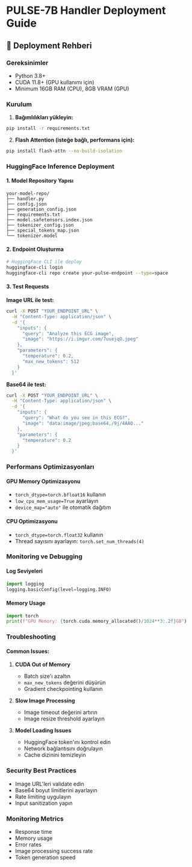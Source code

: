 # PULSE-7B Handler Deployment Guide

## 🚀 Deployment Rehberi

### Gereksinimler
- Python 3.8+
- CUDA 11.8+ (GPU kullanımı için)
- Minimum 16GB RAM (CPU), 8GB VRAM (GPU)

### Kurulum

1. **Bağımlılıkları yükleyin:**
```bash
pip install -r requirements.txt
```

2. **Flash Attention (isteğe bağlı, performans için):**
```bash
pip install flash-attn --no-build-isolation
```

### HuggingFace Inference Deployment

#### 1. Model Repository Yapısı
```
your-model-repo/
├── handler.py
├── config.json
├── generation_config.json
├── requirements.txt
├── model.safetensors.index.json
├── tokenizer_config.json
├── special_tokens_map.json
└── tokenizer.model
```

#### 2. Endpoint Oluşturma
```bash
# HuggingFace CLI ile deploy
huggingface-cli login
huggingface-cli repo create your-pulse-endpoint --type=space
```

#### 3. Test Requests

**Image URL ile test:**
```bash
curl -X POST "YOUR_ENDPOINT_URL" \
  -H "Content-Type: application/json" \
  -d '{
    "inputs": {
      "query": "Analyze this ECG image",
      "image": "https://i.imgur.com/7uuejqO.jpeg"
    },
    "parameters": {
      "temperature": 0.2,
      "max_new_tokens": 512
    }
  }'
```

**Base64 ile test:**
```bash
curl -X POST "YOUR_ENDPOINT_URL" \
  -H "Content-Type: application/json" \
  -d '{
    "inputs": {
      "query": "What do you see in this ECG?",
      "image": "data:image/jpeg;base64,/9j/4AAQ..."
    },
    "parameters": {
      "temperature": 0.2
    }
  }'
```

### Performans Optimizasyonları

#### GPU Memory Optimizasyonu
- `torch_dtype=torch.bfloat16` kullanın
- `low_cpu_mem_usage=True` ayarlayın
- `device_map="auto"` ile otomatik dağıtım

#### CPU Optimizasyonu
- `torch_dtype=torch.float32` kullanın
- Thread sayısını ayarlayın: `torch.set_num_threads(4)`

### Monitoring ve Debugging

#### Log Seviyeleri
```python
import logging
logging.basicConfig(level=logging.INFO)
```

#### Memory Usage
```python
import torch
print(f"GPU Memory: {torch.cuda.memory_allocated()/1024**3:.2f}GB")
```

### Troubleshooting

#### Common Issues:

1. **CUDA Out of Memory**
   - Batch size'ı azaltın
   - `max_new_tokens` değerini düşürün
   - Gradient checkpointing kullanın

2. **Slow Image Processing**
   - Image timeout değerini artırın
   - Image resize threshold ayarlayın

3. **Model Loading Issues**
   - HuggingFace token'ını kontrol edin
   - Network bağlantısını doğrulayın
   - Cache dizinini temizleyin

### Security Best Practices

- Image URL'leri validate edin
- Base64 boyut limitlerini ayarlayın
- Rate limiting uygulayın
- Input sanitization yapın

### Monitoring Metrics

- Response time
- Memory usage
- Error rates
- Image processing success rate
- Token generation speed
